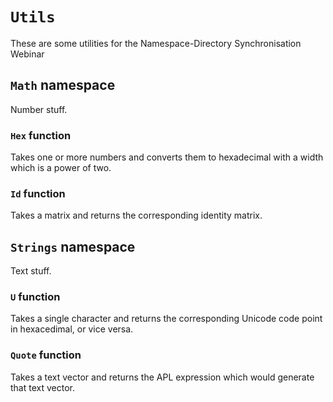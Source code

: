 # `Utils`
These are some utilities for the Namespace-Directory Synchronisation Webinar

## `Math` namespace
Number stuff.

### `Hex` function
Takes one or more numbers and converts them to hexadecimal with a width which is a power of two.

### `Id` function
Takes a matrix and returns the corresponding identity matrix.

## `Strings` namespace
Text stuff.

### `U` function

Takes a single character and returns the corresponding Unicode code point in hexacedimal, or vice versa.

### `Quote` function

Takes a text vector and returns the APL expression which would generate that text vector.
